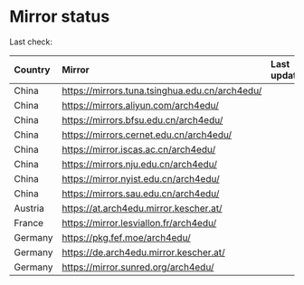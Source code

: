<script src="./time.js"></script>
# Mirror status
Last check: <script type="text/javascript">localize(1726600612.3905962);</script>

|Country|Mirror|Last update|
|:------|:-----|:----------|
|China|https://mirrors.tuna.tsinghua.edu.cn/arch4edu/|<script type="text/javascript">localize(1726555006);</script>|
|China|https://mirrors.aliyun.com/arch4edu/|<script type="text/javascript">localize(1726555006);</script>|
|China|https://mirrors.bfsu.edu.cn/arch4edu/|<script type="text/javascript">localize(1726555006);</script>|
|China|https://mirrors.cernet.edu.cn/arch4edu/|<script type="text/javascript">localize(1726555006);</script>|
|China|https://mirror.iscas.ac.cn/arch4edu/|<script type="text/javascript">localize(1726555006);</script>|
|China|https://mirrors.nju.edu.cn/arch4edu/|<script type="text/javascript">localize(1726555006);</script>|
|China|https://mirror.nyist.edu.cn/arch4edu/|<script type="text/javascript">localize(1726555006);</script>|
|China|https://mirrors.sau.edu.cn/arch4edu/|<script type="text/javascript">localize(1726555006);</script>|
|Austria|https://at.arch4edu.mirror.kescher.at/|<script type="text/javascript">localize(1726555006);</script>|
|France|https://mirror.lesviallon.fr/arch4edu/|<script type="text/javascript">localize(1726555006);</script>|
|Germany|https://pkg.fef.moe/arch4edu/|<script type="text/javascript">localize(1726555006);</script>|
|Germany|https://de.arch4edu.mirror.kescher.at/|<script type="text/javascript">localize(1726555006);</script>|
|Germany|https://mirror.sunred.org/arch4edu/|<script type="text/javascript">localize(1726555006);</script>|

<script src="./tablefilter/tablefilter.js"></script>
<script src="./table.js"></script>